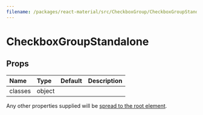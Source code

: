 ```yaml
---
filename: /packages/react-material/src/CheckboxGroup/CheckboxGroupStandalone.js
---
```


<!--- This documentation is automatically generated, do not try to edit it. -->

# CheckboxGroupStandalone



## Props

| Name | Type | Default | Description |
|:-----|:-----|:--------|:------------|
| <span class="prop-name">classes</span> | <span class="prop-type">object |  |  |

Any other properties supplied will be [spread to the root element](/guides/api#spread).

